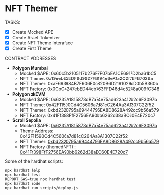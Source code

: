 # NFT Themer

TASKS:

- [x] Create Mocked APE
- [x] Create Asset Tokenizer
- [x] Create NFT Theme Interaface
- [x] Create First Theme

CONTRACT ADDRESSES

- **Polygon Mumbai**
  - Mocked $APE: 0x60c5b2105117b276F7F07bEA1CE6917D2ba61bC5
  - NFT Theme: 0x19eebE5EDF9d9927FB194e8eA1a2C2f7EFB762Ba
  - NFT Themer: 0xaF693984B7F606E0c820B6D2191029cD0b5B360b
  - NFT Factory: 0x0CbC4247ebED44cb763FFD46d4c5248a009fC348
- **Polygon zkEVM**
  - Mocked $APE:  0x6232A1815873dB7a74e75ad623a412b2c6F3097b
  - NFT Theme:  0x42F11590Cd4C5606a7d81cC264Aa3A1307C22f52
  - NFT Themer:  0xbd2320795a69444796EA8D8628A492cc9b56a579
  - NFT Factory:  0x41Ff398FfF2756EA90bb6262d38aBC60E4E720c7
- **Scroll Sepolia**
  - Mocked $APE: [0x6232A1815873dB7a74e75ad623a412b2c6F3097b](https://sepolia-blockscout.scroll.io/address/0x6232A1815873dB7a74e75ad623a412b2c6F3097b#code)
  - Theme Address: 0x42F11590Cd4C5606a7d81cC264Aa3A1307C22f52
  - NFT Themer: [0xbd2320795a69444796EA8D8628A492cc9b56a579](https://sepolia-blockscout.scroll.io/address/0xbd2320795a69444796EA8D8628A492cc9b56a579#code)
  - NFT Factory (themedNFT) : [0x41Ff398FfF2756EA90bb6262d38aBC60E4E720c7](https://sepolia-blockscout.scroll.io/address/0x41Ff398FfF2756EA90bb6262d38aBC60E4E720c7#code)

Some of the hardhat scripts:

```shell
npx hardhat help
npx hardhat test
REPORT_GAS=true npx hardhat test
npx hardhat node
npx hardhat run scripts/deploy.js
```
